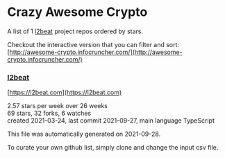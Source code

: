 # Crazy Awesome Crypto
A list of 1 [l2beat](https://github.com/l2beat) project repos ordered by stars.  

Checkout the interactive version that you can filter and sort: 
[http://awesome-crypto.infocruncher.com/](http://awesome-crypto.infocruncher.com/)  


### [l2beat](https://github.com/l2beat/l2beat)  
[https://l2beat.com](https://l2beat.com)  
  
2.57 stars per week over 26 weeks  
69 stars, 32 forks, 6 watches  
created 2021-03-24, last commit 2021-09-27, main language TypeScript  


This file was automatically generated on 2021-09-28.  

To curate your own github list, simply clone and change the input csv file.  